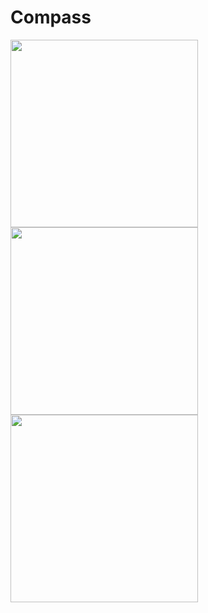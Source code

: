 # Compass
<img src="https://user-images.githubusercontent.com/3856459/228015940-690e7c4c-7185-400e-80ec-fa8742e99367.png" width="300">
<img src="https://user-images.githubusercontent.com/3856459/228015923-51e225ef-3a5c-4f13-925b-482f244c90a0.png" width="300">
<img src="https://user-images.githubusercontent.com/3856459/228015931-3eb9eaca-dfd0-4f87-91cb-3f9f406bbdd0.png" width="300">
